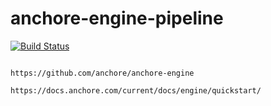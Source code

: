 # anchore-engine-pipeline


[![Build Status](https://travis-ci.com/githubfoam/anchore-engine-pipeline.svg?branch=main)](https://travis-ci.com/githubfoam/anchore-engine-pipeline)  

~~~~

https://github.com/anchore/anchore-engine

https://docs.anchore.com/current/docs/engine/quickstart/
~~~~